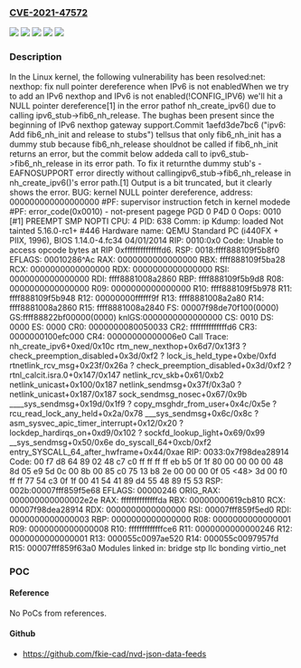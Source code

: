 ### [CVE-2021-47572](https://cve.mitre.org/cgi-bin/cvename.cgi?name=CVE-2021-47572)
![](https://img.shields.io/static/v1?label=Product&message=Linux&color=blue)
![](https://img.shields.io/static/v1?label=Version&message=&color=brightgreen)
![](https://img.shields.io/static/v1?label=Version&message=5.3%20&color=brightgreen)
![](https://img.shields.io/static/v1?label=Version&message=53010f991a9f5e4ed2db705ddde6ff32709192a2%20&color=brightgreen)
![](https://img.shields.io/static/v1?label=Vulnerability&message=n%2Fa&color=blue)

### Description

In the Linux kernel, the following vulnerability has been resolved:net: nexthop: fix null pointer dereference when IPv6 is not enabledWhen we try to add an IPv6 nexthop and IPv6 is not enabled(!CONFIG_IPV6) we'll hit a NULL pointer dereference[1] in the error pathof nh_create_ipv6() due to calling ipv6_stub->fib6_nh_release. The bughas been present since the beginning of IPv6 nexthop gateway support.Commit 1aefd3de7bc6 ("ipv6: Add fib6_nh_init and release to stubs") tellsus that only fib6_nh_init has a dummy stub because fib6_nh_release shouldnot be called if fib6_nh_init returns an error, but the commit below addeda call to ipv6_stub->fib6_nh_release in its error path. To fix it returnthe dummy stub's -EAFNOSUPPORT error directly without callingipv6_stub->fib6_nh_release in nh_create_ipv6()'s error path.[1] Output is a bit truncated, but it clearly shows the error. BUG: kernel NULL pointer dereference, address: 000000000000000000 #PF: supervisor instruction fetch in kernel modede #PF: error_code(0x0010) - not-present pagege PGD 0 P4D 0 Oops: 0010 [#1] PREEMPT SMP NOPTI CPU: 4 PID: 638 Comm: ip Kdump: loaded Not tainted 5.16.0-rc1+ #446 Hardware name: QEMU Standard PC (i440FX + PIIX, 1996), BIOS 1.14.0-4.fc34 04/01/2014 RIP: 0010:0x0 Code: Unable to access opcode bytes at RIP 0xffffffffffffffd6. RSP: 0018:ffff888109f5b8f0 EFLAGS: 00010286^Ac RAX: 0000000000000000 RBX: ffff888109f5ba28 RCX: 0000000000000000 RDX: 0000000000000000 RSI: 0000000000000000 RDI: ffff8881008a2860 RBP: ffff888109f5b9d8 R08: 0000000000000000 R09: 0000000000000000 R10: ffff888109f5b978 R11: ffff888109f5b948 R12: 00000000ffffff9f R13: ffff8881008a2a80 R14: ffff8881008a2860 R15: ffff8881008a2840 FS:  00007f98de70f100(0000) GS:ffff88822bf00000(0000) knlGS:0000000000000000 CS:  0010 DS: 0000 ES: 0000 CR0: 0000000080050033 CR2: ffffffffffffffd6 CR3: 0000000100efc000 CR4: 00000000000006e0 Call Trace:  <TASK>  nh_create_ipv6+0xed/0x10c  rtm_new_nexthop+0x6d7/0x13f3  ? check_preemption_disabled+0x3d/0xf2  ? lock_is_held_type+0xbe/0xfd  rtnetlink_rcv_msg+0x23f/0x26a  ? check_preemption_disabled+0x3d/0xf2  ? rtnl_calcit.isra.0+0x147/0x147  netlink_rcv_skb+0x61/0xb2  netlink_unicast+0x100/0x187  netlink_sendmsg+0x37f/0x3a0  ? netlink_unicast+0x187/0x187  sock_sendmsg_nosec+0x67/0x9b  ____sys_sendmsg+0x19d/0x1f9  ? copy_msghdr_from_user+0x4c/0x5e  ? rcu_read_lock_any_held+0x2a/0x78  ___sys_sendmsg+0x6c/0x8c  ? asm_sysvec_apic_timer_interrupt+0x12/0x20  ? lockdep_hardirqs_on+0xd9/0x102  ? sockfd_lookup_light+0x69/0x99  __sys_sendmsg+0x50/0x6e  do_syscall_64+0xcb/0xf2  entry_SYSCALL_64_after_hwframe+0x44/0xae RIP: 0033:0x7f98dea28914 Code: 00 f7 d8 64 89 02 48 c7 c0 ff ff ff ff eb b5 0f 1f 80 00 00 00 00 48 8d 05 e9 5d 0c 00 8b 00 85 c0 75 13 b8 2e 00 00 00 0f 05 <48> 3d 00 f0 ff ff 77 54 c3 0f 1f 00 41 54 41 89 d4 55 48 89 f5 53 RSP: 002b:00007fff859f5e68 EFLAGS: 00000246 ORIG_RAX: 000000000000002e2e RAX: ffffffffffffffda RBX: 00000000619cb810 RCX: 00007f98dea28914 RDX: 0000000000000000 RSI: 00007fff859f5ed0 RDI: 0000000000000003 RBP: 0000000000000000 R08: 0000000000000001 R09: 0000000000000008 R10: fffffffffffffce6 R11: 0000000000000246 R12: 0000000000000001 R13: 000055c0097ae520 R14: 000055c0097957fd R15: 00007fff859f63a0 </TASK> Modules linked in: bridge stp llc bonding virtio_net

### POC

#### Reference
No PoCs from references.

#### Github
- https://github.com/fkie-cad/nvd-json-data-feeds

